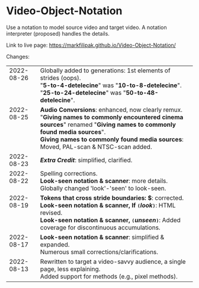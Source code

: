 # Video-Object-Notation
Use a notation to model source video and target video. A notation interpreter (proposed) handles the details.

Link to live page: https://markfilipak.github.io/Video-Object-Notation/

Changes:
<TABLE BORDER=0 CELLSPACING=0 CELLPADDING=0>
<TR><TD style="vertical-align:top">2022-08-26&nbsp;</TD>
    <TD>Globally added to generations: 1st elements of strides (oops).<BR>
        "<B>5-to-4-detelecine</B>" was "<B>10-to-8-detelecine</B>".<BR>
        "<B>25-to-24-detelecine</B>" was "<B>50-to-48-detelecine</B>".</TD></TR>
<TR><TD style="vertical-align:top">2022-08-25&nbsp;</TD>
    <TD><B>Audio Conversions</B>: enhanced, now clearly remux.<BR>
        "<B>Giving names to commonly encountered cinema sources</B>" renamed "<B>Giving names to commonly found media sources</B>".<BR>
        <B>Giving names to commonly found media sources</B>: Moved, PAL-scan & NTSC-scan added.</TD></TR>
<TR><TD style="vertical-align:top">2022-08-23&nbsp;</TD>
    <TD><I><B>Extra Credit</B></I>: simplified, clarified.</TD></TR>
<TR><TD style="vertical-align:top">2022-08-22&nbsp;</TD>
    <TD>Spelling corrections.<BR>
        <B>Look-seen notation & scanner</B>: more details.<BR>
        Globally changed 'look'-'seen' to look-seen.</TD></TR>
<TR><TD style="vertical-align:top">2022-08-19&nbsp;</TD>
    <TD><B>Tokens that cross stride boundaries: $</B>: corrected.<BR>
        <B>Look-seen notation & scanner, If <TT>(</TT><I><B>look</B></I><TT>)</TT></B>: HTML revised.<BR>
        <B>Look-seen notation & scanner, <TT>(</TT><I><B>unseen</B></I><TT>)</TT></B>: Added coverage for discontinuous accumulations.</TD></TR>
<TR><TD style="vertical-align:top">2022-08-17&nbsp;</TD>
    <TD><B>Look-seen notation & scanner</B>: simplified & expanded.<BR>
        Numerous small corrections/clarifications.</TD></TR>
<TR><TD style="vertical-align:top">2022-08-13&nbsp;</TD>
    <TD>Rewritten to target a video-savvy audience, a single page, less explaining.<BR>
        Added support for methods (e.g.,  pixel methods).</TD></TR>
</TABLE><BR>
